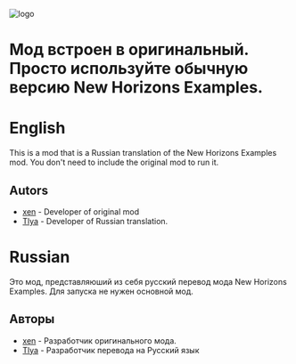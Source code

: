 ![logo](https://user-images.githubusercontent.com/94857119/155478235-c7a0498a-48f8-40e6-b347-71d0d4307446.png)
# Мод встроен в оригинальный. Просто используйте обычную версию New Horizons Examples.
# English
 This is a mod that is a Russian translation of the New Horizons Examples mod. You don't need to include the original mod to run it.
## Autors
- [xen](https://github.com/xen-42) - Developer of original mod
- [Tlya](https://github.com/Tllya) - Developer of Russian translation.

# Russian
Это мод, представляюший из себя русский перевод мода New Horizons Examples. Для запуска не нужен основной мод.

## Авторы

- [xen](https://github.com/xen-42) - Разработчик оригинального мода.
- [Tlya](https://github.com/Tllya) - Разработчик перевода на Русский язык

